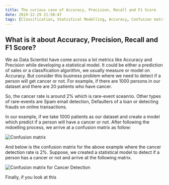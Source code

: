 ```yaml
---
title: The curious case of Accuracy, Precision, Recall and F1 Score
date: 2019-12-29 21:58:47
tags: [Classification, Statistical Modelling, Accuracy, Confusion matrix]
---
```



## What is it about Accuracy, Precision, Recall and F1 Score?

We as Data Scientist have come across a lot metrics like Accuracy and Precision while developing a statistical model. It could be either a prediction of sales or a classification algorithm, we usually measure or model on Accuracy. But consider this business problem where we need to detect if a person will get cancer or not. For example, if there are 1000 persons in our dataset and there are 20 patients who have cancer. 

So, the cancer rate is around 2% which is rare-event sceanrio. Other types of rare-events are Spam email detection, Defaulters of a loan or detecting frauds on online transactions.

In our example, if we take 1000 patients as our dataset and create a model which predict if a person will have a cancer or not. After following the mdoelling process, we arrive at a confusion matrix as follow:

![Confusion matrix](/images/confusion_1.PNG)

And below is the confusion matrix for the above example where the cancer detection rate is 2%. Suppose, we created a statistical model to detect if a person has a cancer or not and arrive at the following matrix.

![Confusion matrix for Cancer Detection](/images/confusion_2.PNG)

Finally, if you look at this





